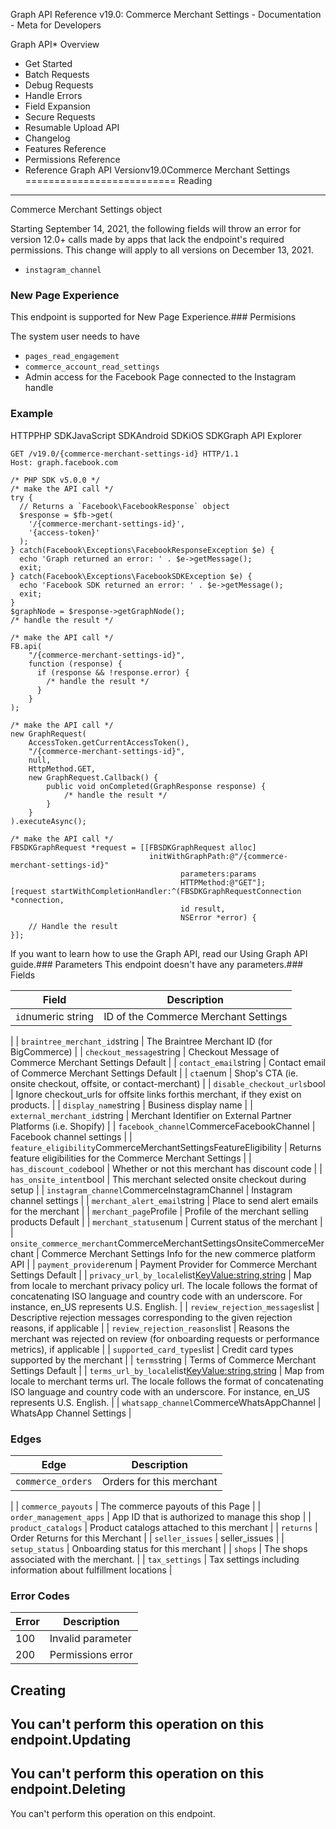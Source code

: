 Graph API Reference v19.0: Commerce Merchant Settings - Documentation - Meta for Developers

Graph API* Overview
* Get Started
* Batch Requests
* Debug Requests
* Handle Errors
* Field Expansion
* Secure Requests
* Resumable Upload API
* Changelog
* Features Reference
* Permissions Reference
* Reference
Graph API Versionv19.0Commerce Merchant Settings
==========================
Reading
-------
Commerce Merchant Settings object

Starting September 14, 2021, the following fields will throw an error for version 12.0+ calls made by apps that lack the endpoint's required permissions. This change will apply to all versions on December 13, 2021.

* `instagram_channel`
### New Page Experience
This endpoint is supported for New Page Experience.### Permisions

The system user needs to have

* `pages_read_engagement`
* `commerce_account_read_settings`
* Admin access for the Facebook Page connected to the Instagram handle

### Example
HTTPPHP SDKJavaScript SDKAndroid SDKiOS SDKGraph API Explorer
```
GET /v19.0/{commerce-merchant-settings-id} HTTP/1.1
Host: graph.facebook.com
```
```
/* PHP SDK v5.0.0 */
/* make the API call */
try {
  // Returns a `Facebook\FacebookResponse` object
  $response = $fb->get(
    '/{commerce-merchant-settings-id}',
    '{access-token}'
  );
} catch(Facebook\Exceptions\FacebookResponseException $e) {
  echo 'Graph returned an error: ' . $e->getMessage();
  exit;
} catch(Facebook\Exceptions\FacebookSDKException $e) {
  echo 'Facebook SDK returned an error: ' . $e->getMessage();
  exit;
}
$graphNode = $response->getGraphNode();
/* handle the result */
```
```
/* make the API call */
FB.api(
    "/{commerce-merchant-settings-id}",
    function (response) {
      if (response && !response.error) {
        /* handle the result */
      }
    }
);
```
```
/* make the API call */
new GraphRequest(
    AccessToken.getCurrentAccessToken(),
    "/{commerce-merchant-settings-id}",
    null,
    HttpMethod.GET,
    new GraphRequest.Callback() {
        public void onCompleted(GraphResponse response) {
            /* handle the result */
        }
    }
).executeAsync();
```
```
/* make the API call */
FBSDKGraphRequest *request = [[FBSDKGraphRequest alloc]
                               initWithGraphPath:@"/{commerce-merchant-settings-id}"
                                      parameters:params
                                      HTTPMethod:@"GET"];
[request startWithCompletionHandler:^(FBSDKGraphRequestConnection *connection,
                                      id result,
                                      NSError *error) {
    // Handle the result
}];
```
If you want to learn how to use the Graph API, read our Using Graph API guide.### Parameters
This endpoint doesn't have any parameters.### Fields

| Field | Description |
| --- | --- |
| `id`numeric string | ID of the Commerce Merchant Settings
 |
| `braintree_merchant_id`string | The Braintree Merchant ID (for BigCommerce)
 |
| `checkout_message`string | Checkout Message of Commerce Merchant Settings
Default |
| `contact_email`string | Contact email of Commerce Merchant Settings
Default |
| `cta`enum | Shop's CTA (ie. onsite checkout, offsite, or contact-merchant)
 |
| `disable_checkout_urls`bool | Ignore checkout\_urls for offsite links forthis merchant, if they exist on products.
 |
| `display_name`string | Business display name
 |
| `external_merchant_id`string | Merchant Identifier on External Partner Platforms (i.e. Shopify)
 |
| `facebook_channel`CommerceFacebookChannel | Facebook channel settings
 |
| `feature_eligibility`CommerceMerchantSettingsFeatureEligibility | Returns feature eligibilities for the Commerce Merchant Settings
 |
| `has_discount_code`bool | Whether or not this merchant has discount code
 |
| `has_onsite_intent`bool | This merchant selected onsite checkout during setup
 |
| `instagram_channel`CommerceInstagramChannel | Instagram channel settings
 |
| `merchant_alert_email`string | Place to send alert emails for the merchant
 |
| `merchant_page`Profile | Profile of the merchant selling products
Default |
| `merchant_status`enum | Current status of the merchant
 |
| `onsite_commerce_merchant`CommerceMerchantSettingsOnsiteCommerceMerchant | Commerce Merchant Settings Info for the new commerce platform API
 |
| `payment_provider`enum | Payment Provider for Commerce Merchant Settings
Default |
| `privacy_url_by_locale`list<KeyValue:string,string> | Map from locale to merchant privacy policy url. The locale follows the format of concatenating ISO language and country code with an underscore. For instance, en\_US represents U.S. English.
 |
| `review_rejection_messages`list<string> | Descriptive rejection messages corresponding to the given rejection reasons, if applicable
 |
| `review_rejection_reasons`list<enum> | Reasons the merchant was rejected on review (for onboarding requests or performance metrics), if applicable
 |
| `supported_card_types`list<enum> | Credit card types supported by the merchant
 |
| `terms`string | Terms of Commerce Merchant Settings
Default |
| `terms_url_by_locale`list<KeyValue:string,string> | Map from locale to merchant terms url. The locale follows the format of concatenating ISO language and country code with an underscore. For instance, en\_US represents U.S. English.
 |
| `whatsapp_channel`CommerceWhatsAppChannel | WhatsApp Channel Settings
 |
### Edges

| Edge | Description |
| --- | --- |
| `commerce_orders` | Orders for this merchant
 |
| `commerce_payouts` | The commerce payouts of this Page
 |
| `order_management_apps` | App ID that is authorized to manage this shop
 |
| `product_catalogs` | Product catalogs attached to this merchant
 |
| `returns` | Order Returns for this Merchant
 |
| `seller_issues` | seller\_issues
 |
| `setup_status` | Onboarding status for this merchant
 |
| `shops` | The shops associated with the merchant.
 |
| `tax_settings` | Tax settings including information about fulfillment locations
 |
### Error Codes

| Error | Description |
| --- | --- |
| 100 | Invalid parameter |
| 200 | Permissions error |
Creating
--------
You can't perform this operation on this endpoint.Updating
--------
You can't perform this operation on this endpoint.Deleting
--------
You can't perform this operation on this endpoint.
